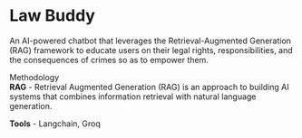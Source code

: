# Law Buddy

An AI-powered chatbot that leverages the Retrieval-Augmented Generation (RAG) framework to educate users on their legal rights, responsibilities, and the consequences of crimes so as to empower them.

Methodology    
**RAG** - Retrieval Augmented Generation (RAG) is an approach to building AI systems that combines information retrieval with natural language generation.

**Tools** - Langchain, Groq
